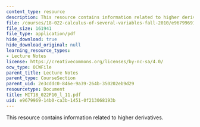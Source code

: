 ```yaml
---
content_type: resource
description: This resource contains information related to higher derivatives.
file: /courses/18-022-calculus-of-several-variables-fall-2010/e967996914b0ca3b14510f213068193b_MIT18_022F10_l_11.pdf
file_size: 161941
file_type: application/pdf
hide_download: true
hide_download_original: null
learning_resource_types:
- Lecture Notes
license: https://creativecommons.org/licenses/by-nc-sa/4.0/
ocw_type: OCWFile
parent_title: Lecture Notes
parent_type: CourseSection
parent_uid: 2e3cddc0-846e-9a39-264b-350202eb9d29
resourcetype: Document
title: MIT18_022F10_l_11.pdf
uid: e9679969-14b0-ca3b-1451-0f213068193b
---
```

This resource contains information related to higher derivatives.
